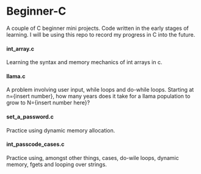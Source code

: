 # Beginner-C
A couple of C beginner mini projects. Code written in the early stages of learning. I will be using this repo to record my progress in C into the future.

#### int_array.c
Learning the syntax and memory mechanics of int arrays in c.

#### llama.c
A problem involving user input, while loops and do-while loops. Starting at n={insert number}, how many years does it take for a llama population to grow to N={insert number here}?

#### set_a_password.c
Practice using dynamic memory allocation.

#### int_passcode_cases.c
Practice using, amongst other things, cases, do-wile loops, dynamic memory, fgets and looping over strings.
